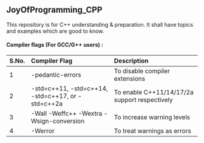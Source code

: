 ## JoyOfProgramming_CPP

This repository is for C++ understanding & preparation. It shall have topics and examples which are good to know.

#### Compiler flags (For GCC/G++ users) :

| S.No. | Compiler Flag | Description |
| :------| :------| :------|
| 1 | -pedantic-errors | To disable compiler extensions |
| 2 | -std=c++11, -std=c++14, -std=c++17, or -std=c++2a | To enable C++11/14/17/2a support respectively |
| 3 | -Wall -Weffc++ -Wextra -Wsign-conversion | To increase warning levels |
| 4 | -Werror | To treat warnings as errors |
